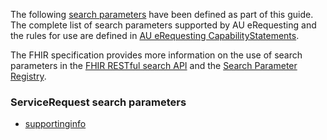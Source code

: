 The following [search parameters]({{site.data.fhir.path}}search.html) have been defined as part of this guide. The complete list of search parameters supported by AU eRequesting and the rules for use are defined in [AU eRequesting CapabilityStatements](capability-statements.html).

The FHIR specification provides more information on the use of search parameters in the [FHIR RESTful search API](http://hl7.org/fhir/R4/http.html#search) and the [Search Parameter Registry](http://hl7.org/fhir/R4/searchparameter-registry.html).

### ServiceRequest search parameters

- [supportinginfo](SearchParameter-ServiceRequestSupportingInformation.html)
